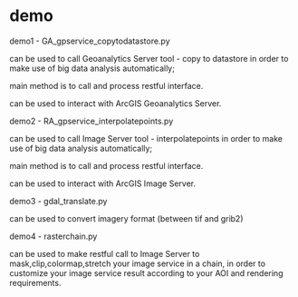 # demo

demo1 - GA_gpservice_copytodatastore.py

can be used to call Geoanalytics Server tool - copy to datastore in order to make use of big data analysis automatically;

main method is to call and process restful interface.

can be used to interact with ArcGIS Geoanalytics Server.


demo2 - RA_gpservice_interpolatepoints.py

can be used to call Image Server tool - interpolatepoints in order to make use of big data analysis automatically;

main method is to call and process restful interface.

can be used to interact with ArcGIS Image Server.

demo3 - gdal_translate.py

can be used to convert imagery format (between tif and grib2)


demo4 - rasterchain.py

can be used to make restful call to  Image Server to mask,clip,colormap,stretch your image service in a chain, in order to customize your image service result according to your AOI and rendering requirements.


